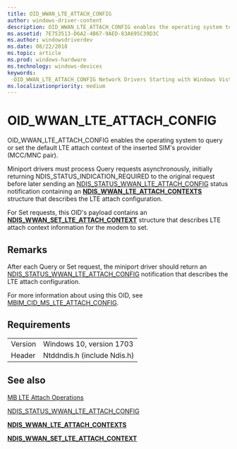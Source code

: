 ```yaml
---
title: OID_WWAN_LTE_ATTACH_CONFIG
author: windows-driver-content
description: OID_WWAN_LTE_ATTACH_CONFIG enables the operating system to query or set the default LTE attach context of the inserted SIM's provider (MCC/MNC pair).
ms.assetid: 7E753513-D6A2-4B67-9AED-83A695C39D3C
ms.author: windowsdriverdev
ms.date: 08/22/2018
ms.topic: article
ms.prod: windows-hardware
ms.technology: windows-devices
keywords: 
 -OID_WWAN_LTE_ATTACH_CONFIG Network Drivers Starting with Windows Vista
ms.localizationpriority: medium
---
```


# OID_WWAN_LTE_ATTACH_CONFIG

OID_WWAN_LTE_ATTACH_CONFIG enables the operating system to query or set the default LTE attach context of the inserted SIM's provider (MCC/MNC pair).

Miniport drivers must process Query requests asynchronously, initially returning NDIS_STATUS_INDICATION_REQUIRED to the original request before later sending an [NDIS_STATUS_WWAN_LTE_ATTACH_CONFIG](ndis-status-wwan-lte-attach-config.md) status notification containing an [**NDIS_WWAN_LTE_ATTACH_CONTEXTS**](https://docs.microsoft.com/windows-hardware/drivers/ddi/content/ndiswwan/ns-ndiswwan-_ndis_wwan_lte_attach_contexts) structure that describes the LTE attach configuration.

For Set requests, this OID's payload contains an [**NDIS_WWAN_SET_LTE_ATTACH_CONTEXT**](https://docs.microsoft.com/windows-hardware/drivers/ddi/content/ndiswwan/ns-ndiswwan-_ndis_wwan_set_lte_attach_context) structure that describes LTE attach context information for the modem to set.

## Remarks

After each Query or Set request, the miniport driver should return an [NDIS_STATUS_WWAN_LTE_ATTACH_CONFIG](ndis-status-wwan-lte-attach-config.md) notification that describes the LTE attach configuration.

For more information about using this OID, see [MBIM_CID_MS_LTE_ATTACH_CONFIG](mb-lte-attach-operations.md#mbimcidmslteattachconfig).

## Requirements

|   |   |
| --- | --- |
| Version | Windows 10, version 1703 |
| Header | Ntddndis.h (include Ndis.h) |

## See also

[MB LTE Attach Operations](mb-lte-attach-operations.md)

[NDIS_STATUS_WWAN_LTE_ATTACH_CONFIG](ndis-status-wwan-lte-attach-config.md)

[**NDIS_WWAN_LTE_ATTACH_CONTEXTS**](https://docs.microsoft.com/windows-hardware/drivers/ddi/content/ndiswwan/ns-ndiswwan-_ndis_wwan_lte_attach_contexts)

[**NDIS_WWAN_SET_LTE_ATTACH_CONTEXT**](https://docs.microsoft.com/windows-hardware/drivers/ddi/content/ndiswwan/ns-ndiswwan-_ndis_wwan_set_lte_attach_context)